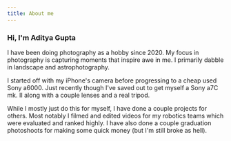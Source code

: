 ```yaml
---
title: About me
---
```


### Hi, I'm Aditya Gupta 

I have been doing photography as a hobby since 2020. My focus in photography is capturing moments that inspire awe in me. I primarily dabble in landscape and astrophotography. 

I started off with my iPhone's camera before progressing to a cheap used Sony a6000. Just recently though I've saved out to get myself a Sony a7C mk. II along with a couple lenses and a real tripod. 

While I mostly just do this for myself, I have done a couple projects for others. Most notably I filmed and edited videos for my robotics teams which were evaluated and ranked highly. I have also done a couple graduation photoshoots for making some quick money (but I'm still broke as hell).



